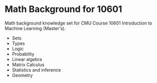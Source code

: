 # Math Background for 10601

Math background knowledge set for CMU Course 10601 Introduction to Machine Learning (Master's).

* Sets
* Types
* Logic
* Probability
* Linear algebra
* Matrix Calculus
* Statistics and inference
* Geometry
